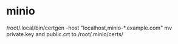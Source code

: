 # minio
/root/.local/bin/certgen -host "localhost,minio-*.example.com"
mv private.key and public.crt to /root/.minio/certs/
